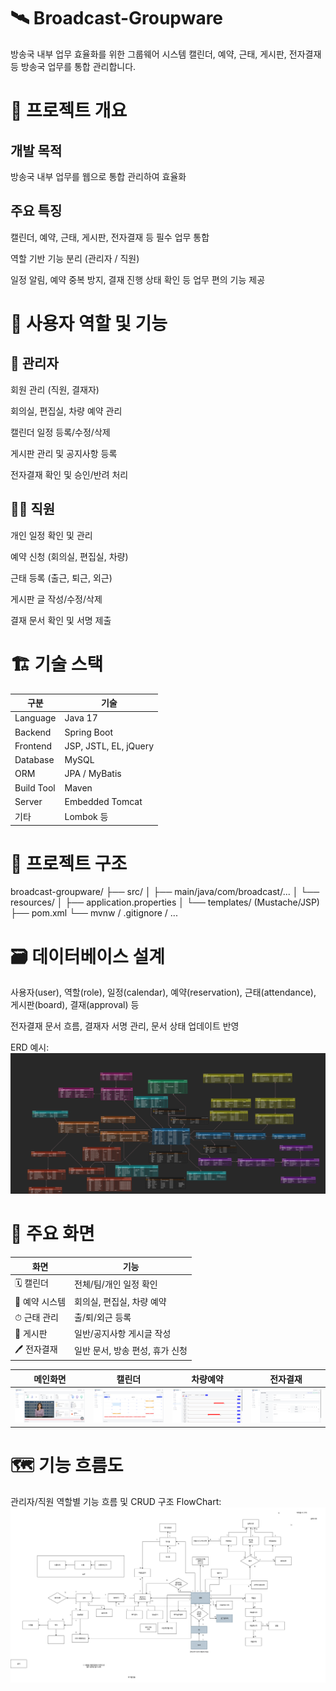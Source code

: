 # 🛰️ Broadcast-Groupware

방송국 내부 업무 효율화를 위한 그룹웨어 시스템
캘린더, 예약, 근태, 게시판, 전자결재 등 방송국 업무를 통합 관리합니다.



# 🧩 프로젝트 개요

## 개발 목적

방송국 내부 업무를 웹으로 통합 관리하여 효율화

## 주요 특징

캘린더, 예약, 근태, 게시판, 전자결재 등 필수 업무 통합

역할 기반 기능 분리 (관리자 / 직원)

일정 알림, 예약 중복 방지, 결재 진행 상태 확인 등 업무 편의 기능 제공




# 👥 사용자 역할 및 기능

## 📌 관리자

 회원 관리 (직원, 결재자)

 회의실, 편집실, 차량 예약 관리

 캘린더 일정 등록/수정/삭제

 게시판 관리 및 공지사항 등록

 전자결재 확인 및 승인/반려 처리

## 👨‍💼 직원

 개인 일정 확인 및 관리

 예약 신청 (회의실, 편집실, 차량)

 근태 등록 (출근, 퇴근, 외근)

 게시판 글 작성/수정/삭제

 결재 문서 확인 및 서명 제출



# 🏗️ 기술 스택

| 구분 | 기술 |
|------|------|
| Language | Java 17 |
| Backend | Spring Boot |
| Frontend | JSP, JSTL, EL, jQuery |
| Database | MySQL |
| ORM | JPA / MyBatis |
| Build Tool | Maven |
| Server | Embedded Tomcat |
| 기타 | Lombok 등 |




# 📂 프로젝트 구조

broadcast-groupware/
├── src/
│   ├── main/java/com/broadcast/...
│   └── resources/
│       ├── application.properties
│       └── templates/ (Mustache/JSP)
├── pom.xml
└── mvnw / .gitignore / ...




# 🗃️ 데이터베이스 설계

사용자(user), 역할(role), 일정(calendar), 예약(reservation), 근태(attendance), 게시판(board), 결재(approval) 등

전자결재 문서 흐름, 결재자 서명 관리, 문서 상태 업데이트 반영

ERD 예시: ![DB](DB.png)



# 🧾 주요 화면

| 화면 | 기능 |
|------|------|
| 🗓 캘린더 | 전체/팀/개인 일정 확인 |
| 🏢 예약 시스템 | 회의실, 편집실, 차량 예약 |
| ⏱ 근태 관리 | 출/퇴/외근 등록 |
| 📝 게시판 | 일반/공지사항 게시글 작성 |
| 🖊 전자결재 | 일반 문서, 방송 편성, 휴가 신청 |

| 메인화면 | 캘린더 | 차량예약 | 전자결재 |
|--------|--------|----------|----------|
| ![메인화면](메인화면.PNG) | ![캘린더](캘린더.PNG) | ![차량예약](차량예약.PNG) | ![전자결재](방송문서작성.PNG) |




# 🗺️ 기능 흐름도

관리자/직원 역할별 기능 흐름 및 CRUD 구조
FlowChart: ![흐름도](흐름도.png)


